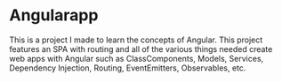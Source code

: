# Angularapp

This is a project I made to learn the concepts of Angular. This project features an SPA with routing and all of the various things needed create web apps with Angular such as ClassComponents, Models, Services, Dependency Injection, Routing, EventEmitters, Observables, etc.
